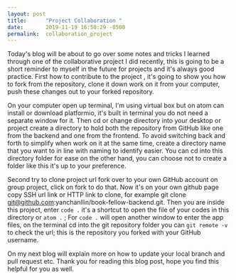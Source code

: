 ```yaml
---
layout: post
title:      "Project Collaboration "
date:       2019-11-19 16:50:29 -0500
permalink:  collaboration_project
---
```



Today's blog will be about to go over some notes and tricks I learned through one of the collaborative project I did recently, this is going to be a short reminder to myself in the future for projects and it's always good practice. First how to contribute to the project , it's going to show you how to fork from the repository, clone it down work on it from your computer, push these changes out to your forked repository. 

On your computer open up terminal, I'm using virtual box but on atom can install or download platformio, it's built in terminal you do not need a separate window for it. Then cd or change directory into your desktop or project create a directory to hold both the repository from GitHub like one from the backend and one from the frontend. To avoid switching back and forth to simplify when work on it at the same time, create a directory name that you want to in line with naming to identify easier. You can cd into this directory folder for ease on the other hand, you can choose not to create a folder like this it's up to your preference.  

Second try to clone project url fork over to your own GitHub account on group project, click on fork to do that. Now it's on your own github page copy SSH url link or HTTP link to clone, for example git clone git@github.com:yanchanllin/book-fellow-backend.git. Then you are inside this project, enter `code .` it's a shortcut to open the file of your codes in this directory or `atom .` ; For `code .` will open another window to enter the app files, on the terminal cd into the git repository folder you can `git remote -v` to check the url; this is the repository you forked with your GitHub username. 

On my next blog will explain more on how to update your local branch and pull request etc. Thank you for reading this blog post, hope you find this helpful for you as well.  

